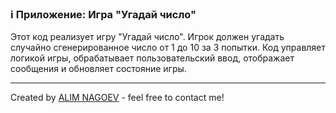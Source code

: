 ### ℹ️ Приложение: Игра "Угадай число"

Этот код реализует игру "Угадай число". Игрок должен угадать случайно сгенерированное число от 1 до 10 за 3 попытки.
Код управляет логикой игры, обрабатывает пользовательский ввод, отображает сообщения и обновляет состояние игры.

-----
Created by [ALIM NAGOEV](https://github.com/nagoev-id) - feel free to contact me!

